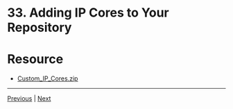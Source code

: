 # 33. Adding IP Cores to Your Repository

# Resource

-   [Custom_IP_Cores.zip](https://rfpga.s3.us-west-1.amazonaws.com/Learn-Vivado-from-Top-to-Bottom_Your-Complete-Guide/Custom_IP_Cores.zip)

---

[Previous](./32_IP-Core-Repository-Directory-Structure.md) | [Next](./34_Adding-a-Custom-IP-Core-Repository-to-a-Vivado-Project.md)